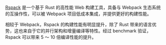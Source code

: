 [Rspack](https://www.rspack.dev/) 是一个基于 Rust 的高性能 Web 构建工具，具备与 Webpack 生态系统的互操作性，可以被 Webpack 项目低成本集成，并提供更好的构建性能。

相较于 Webpack，Rspack 的构建性能有明显提升，除了 Rust 带来的语言优势，这也来自于它的并行架构和增量编译等特性。经过 benchmark 验证，Rspack 可以带来 5 ～ 10 倍编译性能的提升。
